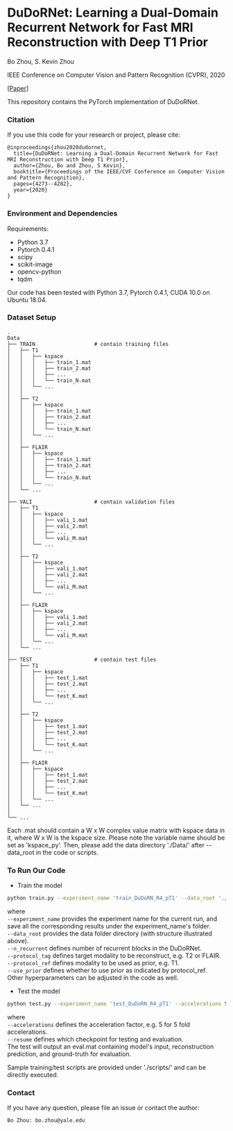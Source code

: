 # DuDoRNet: Learning a Dual-Domain Recurrent Network for Fast MRI Reconstruction with Deep T1 Prior

Bo Zhou, S. Kevin Zhou

IEEE Conference on Computer Vision and Pattern Recognition (CVPR), 2020

[[Paper](http://openaccess.thecvf.com/content_CVPR_2020/papers/Zhou_DuDoRNet_Learning_a_Dual-Domain_Recurrent_Network_for_Fast_MRI_Reconstruction_CVPR_2020_paper.pdf)]

This repository contains the PyTorch implementation of DuDoRNet.

### Citation
If you use this code for your research or project, please cite:

	@inproceedings{zhou2020dudornet,
	  title={DuDoRNet: Learning a Dual-Domain Recurrent Network for Fast MRI Reconstruction with Deep T1 Prior},
	  author={Zhou, Bo and Zhou, S Kevin},
	  booktitle={Proceedings of the IEEE/CVF Conference on Computer Vision and Pattern Recognition},
	  pages={4273--4282},
	  year={2020}
	}


### Environment and Dependencies
Requirements:
* Python 3.7
* Pytorch 0.4.1
* scipy
* scikit-image
* opencv-python
* tqdm

Our code has been tested with Python 3.7, Pytorch 0.4.1, CUDA 10.0 on Ubuntu 18.04.


### Dataset Setup
    .
    Data
    ├── TRAIN                   # contain training files
    │   ├── T1
    │   │   ├── kspace
    │   │   │   ├── train_1.mat         
    │   │   │   ├── train_2.mat 
    │   │   │   ├── ...         
    │   │   │   └── train_N.mat 
    │   │   └── ...
    │   │   
    │   ├── T2
    │   │   ├── kspace
    │   │   │   ├── train_1.mat          
    │   │   │   ├── train_2.mat 
    │   │   │   ├── ...         
    │   │   │   └── train_N.mat 
    │   │   └── ...
    │   │   
    │   ├── FLAIR
    │   │   ├── kspace
    │   │   │   ├── train_1.mat          
    │   │   │   ├── train_2.mat 
    │   │   │   ├── ...         
    │   │   │   └── train_N.mat 
    │   │   └── ...
    │   └── ...
    │
    ├── VALI                    # contain validation files
    │   ├── T1
    │   │   ├── kspace
    │   │   │   ├── vali_1.mat          
    │   │   │   ├── vali_2.mat 
    │   │   │   ├── ...         
    │   │   │   └── vali_M.mat 
    │   │   └── ...
    │   │   
    │   ├── T2
    │   │   ├── kspace
    │   │   │   ├── vali_1.mat          
    │   │   │   ├── vali_2.mat 
    │   │   │   ├── ...         
    │   │   │   └── vali_M.mat 
    │   │   └── ...
    │   │   
    │   ├── FLAIR
    │   │   ├── kspace
    │   │   │   ├── vali_1.mat          
    │   │   │   ├── vali_2.mat 
    │   │   │   ├── ...         
    │   │   │   └── vali_M.mat 
    │   │   └── ...
    │   └── ...
    │
    ├── TEST                    # contain test files
    │   ├── T1
    │   │   ├── kspace
    │   │   │   ├── test_1.mat          
    │   │   │   ├── test_2.mat 
    │   │   │   ├── ...         
    │   │   │   └── test_K.mat 
    │   │   └── ...
    │   │   
    │   ├── T2
    │   │   ├── kspace
    │   │   │   ├── test_1.mat          
    │   │   │   ├── test_2.mat 
    │   │   │   ├── ...         
    │   │   │   └── test_K.mat 
    │   │   └── ...
    │   │   
    │   ├── FLAIR
    │   │   ├── kspace
    │   │   │   ├── test_1.mat          
    │   │   │   ├── test_2.mat 
    │   │   │   ├── ...         
    │   │   │   └── test_K.mat 
    │   │   └── ...
    │   └── ...
    │            
    └── ...

Each .mat should contain a W x W complex value matrix with kspace data in it, where W x W is the kspace size. 
Please note the variable name should be set as 'kspace_py'.
Then, please add the data directory './Data/' after --data_root in the code or scripts.

### To Run Our Code
- Train the model
```bash
python train.py --experiment_name 'train_DuDoRN_R4_pT1' --data_root './Data/' --dataset 'Cartesian' --netG 'DRDN' --n_recurrent 4 --use_prior --protocol_ref 'T1' --protocol_tag 'T2'
```
where \
`--experiment_name` provides the experiment name for the current run, and save all the corresponding results under the experiment_name's folder. \
`--data_root`  provides the data folder directory (with structure illustrated above). \
`--n_recurrent` defines number of recurrent blocks in the DuDoRNet. \
`--protocol_tag` defines target modality to be reconstruct, e.g. T2 or FLAIR. \
`--protocol_ref` defines modality to be used as prior, e.g. T1. \
`--use_prior` defines whether to use prior as indicated by protocol_ref. \
Other hyperparameters can be adjusted in the code as well.

- Test the model
```bash
python test.py --experiment_name 'test_DuDoRN_R4_pT1' --accelerations 5 --resume './outputs/train_DuDoRN_R4_pT1/checkpoints/model_259.pt' --data_root './Data/' --dataset 'Cartesian' --netG 'DRDN' --n_recurrent 4 --use_prior --protocol_ref 'T1' --protocol_tag 'T2'
```
where \
`--accelerations` defines the acceleration factor, e.g. 5 for 5 fold accelerations. \
`--resume` defines which checkpoint for testing and evaluation. \
The test will output an eval.mat containing model's input, reconstruction prediction, and ground-truth for evaluation.

Sample training/test scripts are provided under './scripts/' and can be directly executed.


### Contact 
If you have any question, please file an issue or contact the author:
```
Bo Zhou: bo.zhou@yale.edu
```